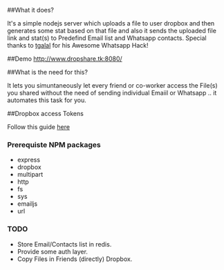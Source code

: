 ##What it does?

It's a simple nodejs server which uploads a file to user dropbox and then generates some stat based on that file and also it sends the uploaded file link and stat(s) to Predefind Email list and Whatsapp contacts.
Special thanks to <a href= "https://github.com/tgalal/yowsup">tgalal</a> for his Awesome Whatsapp Hack!

##Demo
http://www.dropshare.tk:8080/

##What is the need for this?

It lets you simuntaneously let every friend or co-worker access the File(s) you shared without the need of sending individual Emaiil or Whatsapp .. it automates this task for you.


##Dropbox access Tokens

Follow this guide <a target=_blank href="https://www.dropbox.com/developers/reference/devguide"> here</a>

### Prerequiste NPM packages

 * express 
 * dropbox
 * multipart
 * http
 * fs
 * sys
 * emailjs
 * url

### TODO

 * Store Email/Contacts list in redis.
 * Provide some auth layer.
 * Copy Files in Friends (directly) Dropbox.


